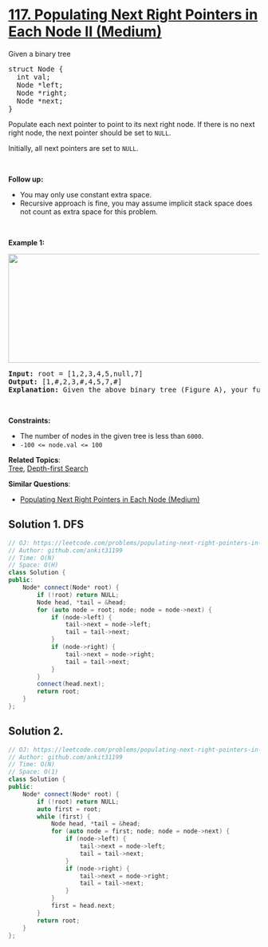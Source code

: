 # [117. Populating Next Right Pointers in Each Node II (Medium)](https://leetcode.com/problems/populating-next-right-pointers-in-each-node-ii/)

<p>Given a binary tree</p>

<pre>struct Node {
  int val;
  Node *left;
  Node *right;
  Node *next;
}
</pre>

<p>Populate each next pointer to point to its next right node. If there is no next right node, the next pointer should be set to <code>NULL</code>.</p>

<p>Initially, all next pointers are set to <code>NULL</code>.</p>

<p>&nbsp;</p>

<p><strong>Follow up:</strong></p>

<ul>
	<li>You may only use constant extra space.</li>
	<li>Recursive approach is fine, you may assume implicit stack space does not count as extra space for this problem.</li>
</ul>

<p>&nbsp;</p>
<p><strong>Example 1:</strong></p>

<p><img alt="" src="https://assets.leetcode.com/uploads/2019/02/15/117_sample.png" style="width: 640px; height: 218px;"></p>

<pre><strong>Input:</strong> root = [1,2,3,4,5,null,7]
<strong>Output:</strong> [1,#,2,3,#,4,5,7,#]
<strong>Explanation: </strong>Given the above binary tree (Figure A), your function should populate each next pointer to point to its next right node, just like in Figure B. The serialized output is in level order as connected by the next pointers, with '#' signifying the end of each level.
</pre>

<p>&nbsp;</p>
<p><strong>Constraints:</strong></p>

<ul>
	<li>The number of nodes in the given tree is less than <code>6000</code>.</li>
	<li><code>-100&nbsp;&lt;= node.val &lt;= 100</code></li>
</ul>


**Related Topics**:  
[Tree](https://leetcode.com/tag/tree/), [Depth-first Search](https://leetcode.com/tag/depth-first-search/)

**Similar Questions**:
* [Populating Next Right Pointers in Each Node (Medium)](https://leetcode.com/problems/populating-next-right-pointers-in-each-node/)

## Solution 1. DFS

```cpp
// OJ: https://leetcode.com/problems/populating-next-right-pointers-in-each-node-ii/
// Author: github.com/ankit31199
// Time: O(N)
// Space: O(H)
class Solution {
public:
    Node* connect(Node* root) {
        if (!root) return NULL;
        Node head, *tail = &head;
        for (auto node = root; node; node = node->next) {
            if (node->left) {
                tail->next = node->left;
                tail = tail->next;
            }
            if (node->right) {
                tail->next = node->right;
                tail = tail->next;
            }
        }
        connect(head.next);
        return root;
    }
};
```

## Solution 2. 

```cpp
// OJ: https://leetcode.com/problems/populating-next-right-pointers-in-each-node-ii/
// Author: github.com/ankit31199
// Time: O(N)
// Space: O(1)
class Solution {
public:
    Node* connect(Node* root) {
        if (!root) return NULL;
        auto first = root;
        while (first) {
            Node head, *tail = &head;
            for (auto node = first; node; node = node->next) {
                if (node->left) {
                    tail->next = node->left;
                    tail = tail->next;
                }
                if (node->right) {
                    tail->next = node->right;
                    tail = tail->next;
                }
            }
            first = head.next;
        }
        return root;
    }
};
```
